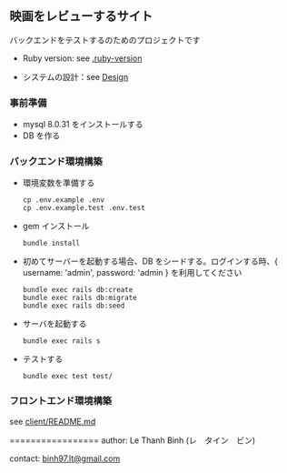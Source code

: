 ## 映画をレビューするサイト

バックエンドをテストするのためのプロジェクトです

- Ruby version: see [.ruby-version](.ruby-version)

- システムの設計：see [Design](./docs/DESIGN.md)

### 事前準備

- mysql 8.0.31 をインストールする
- DB を作る

### バックエンド環境構築

- 環境変数を準備する

  ```
  cp .env.example .env
  cp .env.example.test .env.test
  ```

- gem インストール
  ```
  bundle install
  ```
- 初めてサーバーを起動する場合、DB をシードする。ログインする時、{ username: 'admin', password: 'admin } を利用してください

  ```
  bundle exec rails db:create
  bundle exec rails db:migrate
  bundle exec rails db:seed
  ```

- サーバを起動する
  ```
  bundle exec rails s
  ```
- テストする
  ```
  bundle exec test test/
  ```

### フロントエンド環境構築

see [client/README.md](/client/README.md)

=================
author: Le Thanh Binh (レ　タイン　ビン)

contact: binh97.lt@gmail.com
